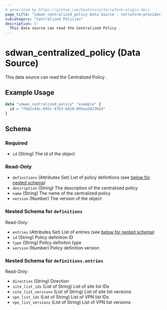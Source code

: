 ```yaml
---
# generated by https://github.com/hashicorp/terraform-plugin-docs
page_title: "sdwan_centralized_policy Data Source - terraform-provider-sdwan"
subcategory: "Centralized Policies"
description: |-
  This data source can read the Centralized Policy .
---
```


# sdwan_centralized_policy (Data Source)

This data source can read the Centralized Policy .

## Example Usage

```terraform
data "sdwan_centralized_policy" "example" {
  id = "f6b2c44c-693c-4763-b010-895aa3d236bd"
}
```

<!-- schema generated by tfplugindocs -->
## Schema

### Required

- `id` (String) The id of the object

### Read-Only

- `definitions` (Attributes Set) List of policy definitions (see [below for nested schema](#nestedatt--definitions))
- `description` (String) The description of the centralized policy
- `name` (String) The name of the centralized policy
- `version` (Number) The version of the object

<a id="nestedatt--definitions"></a>
### Nested Schema for `definitions`

Read-Only:

- `entries` (Attributes Set) List of entries (see [below for nested schema](#nestedatt--definitions--entries))
- `id` (String) Policy definition ID
- `type` (String) Policy definiton type
- `version` (Number) Policy definition version

<a id="nestedatt--definitions--entries"></a>
### Nested Schema for `definitions.entries`

Read-Only:

- `direction` (String) Direction
- `site_list_ids` (List of String) List of site list IDs
- `site_list_versions` (List of String) List of site list versions
- `vpn_list_ids` (List of String) List of VPN list IDs
- `vpn_list_versions` (List of String) List of VPN list versions
